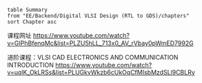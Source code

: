 
```dataview
table Summary
from "EE/Backend/Digital VLSI Design (RTL to GDS)/chapters"
sort Chapter asc
```
课程网址
https://www.youtube.com/watch?v=GIPhBfenqMc&list=PLZU5hLL_713x0_AV_rVbay0pWmED7992G

进阶课程：VLSI CAD ELECTRONICS AND COMMUNICATION INTRODUCTION
https://www.youtube.com/watch?v=uqlK_OkLRSs&list=PLUGkvWkzb6cUkOqCfMIsbMzdSLl9CBLRy